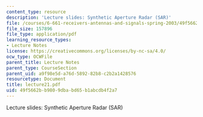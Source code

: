 ```yaml
---
content_type: resource
description: 'Lecture slides: Synthetic Aperture Radar (SAR)'
file: /courses/6-661-receivers-antennas-and-signals-spring-2003/49f5662bb9809dbabd65b1abcdb4f2a7_lecture21.pdf
file_size: 157896
file_type: application/pdf
learning_resource_types:
- Lecture Notes
license: https://creativecommons.org/licenses/by-nc-sa/4.0/
ocw_type: OCWFile
parent_title: Lecture Notes
parent_type: CourseSection
parent_uid: a9f98e5d-a76d-5892-82b8-c2b2a1428576
resourcetype: Document
title: lecture21.pdf
uid: 49f5662b-b980-9dba-bd65-b1abcdb4f2a7
---
```

Lecture slides: Synthetic Aperture Radar (SAR)
